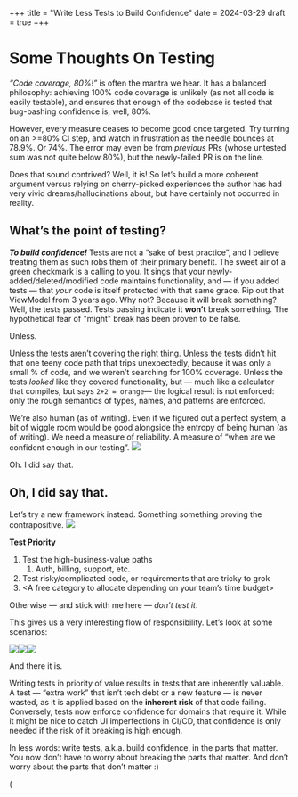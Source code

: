 +++
title = "Write Less Tests to Build Confidence"
date = 2024-03-29
draft = true
+++


# Some Thoughts On Testing

*“Code coverage, 80%!”* is often the mantra we hear. It has a balanced philosophy: achieving 100% code coverage is unlikely (as not all code is easily testable), and ensures that enough of the codebase is tested that bug-bashing confidence is, well, 80%.

However, every measure ceases to become good once targeted. Try turning on an >=80% CI step, and watch in frustration as the needle bounces at 78.9%. Or 74%. The error may even be from *previous* PRs (whose untested sum was not quite below 80%), but the newly-failed PR is on the line.

Does that sound contrived? Well, it is! So let’s build a more coherent argument versus relying on cherry-picked experiences the author has had very vivid dreams/hallucinations about, but have certainly not occurred in reality.

## What’s the point of testing?

***To build confidence!***
Tests are not a “sake of best practice”, and I believe treating them as such robs them of their primary benefit. The sweet air of a green checkmark is a calling to you. It sings that your newly-added/deleted/modified code maintains functionality, and — if you added tests — that *your* code is itself protected with that same grace. Rip out that ViewModel from 3 years ago. Why not? Because it will break something? Well, the tests passed. Tests passing indicate it **won’t** break something. The hypothetical fear of "might" break has been proven to be false.

Unless.

Unless the tests aren’t covering the right thing. Unless the tests didn’t hit that one teeny code path that trips unexpectedly, because it was only a small % of code, and we weren’t searching for 100% coverage. Unless the tests *looked* like they covered functionality, but — much like a calculator that compiles, but says `2+2 = orange`— the logical result is not enforced: only the rough semantics of types, names, and patterns are enforced.

We’re also human (as of writing). Even if we figured out a perfect system, a bit of wiggle room would be good alongside the entropy of being human (as of writing). We need a measure of reliability. A measure of “when are we confident enough in our testing”.
![](CleanShot%202024-03-28%20at%2023.57.14.png)

Oh. I did say that.

## Oh, I did say that.

Let’s try a new framework instead. Something something proving the contrapositive.
![](CleanShot%202024-03-29%20at%2000.07.32.png)


**Test Priority**
1. Test the high-business-value paths
   1. Auth, billing, support, etc.
2. Test risky/complicated code, or requirements that are tricky to grok
3. <A free category to allocate depending on your team’s time budget>

Otherwise — and stick with me here — *don’t test it*.

This gives us a very interesting flow of responsibility. Let’s look at some scenarios:


![](CleanShot%202024-03-29%20at%2000.21.56.png)![](CleanShot%202024-03-29%20at%2000.24.02.png)![](CleanShot%202024-03-29%20at%2000.25.32.png)

And there it is.

Writing tests in priority of value results in tests that are inherently valuable. A test — “extra work” that isn’t tech debt or a new feature — is never wasted, as it is applied based on the **inherent risk** of that code failing. Conversely, tests now enforce confidence for domains that require it. While it might be nice to catch UI imperfections in CI/CD, that confidence is only needed if the risk of it breaking is high enough.

In less words: write tests, a.k.a. build confidence, in the parts that matter. You now don’t have to worry about breaking the parts that matter. And don’t worry about the parts that don’t matter :)

(
